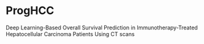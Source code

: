# ProgHCC
Deep Learning-Based Overall Survival Prediction in Immunotherapy-Treated Hepatocellular Carcinoma Patients Using CT scans
